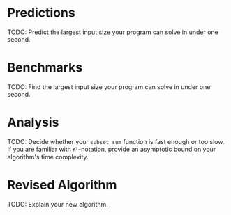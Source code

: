# Predictions

TODO: Predict the largest input size your program can solve in under one second.

# Benchmarks

TODO: Find the largest input size your program can solve in under one
second.

# Analysis

TODO: Decide whether your `subset_sum` function is fast enough or too slow. If you are familiar with $\mathcal{O}$
-notation, provide an asymptotic bound on your algorithm's time complexity.

# Revised Algorithm

TODO: Explain your new algorithm.